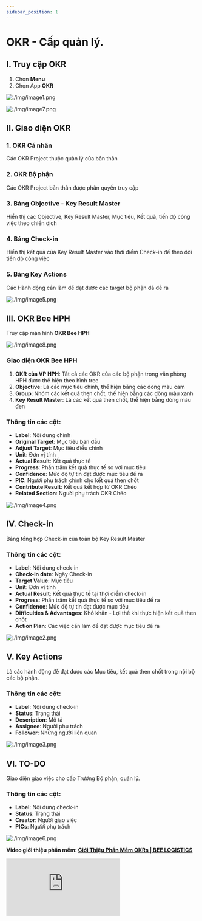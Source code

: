 ```yaml
---
sidebar_position: 1
---
```


# OKR - Cấp quản lý.

## I. Truy cập OKR

1. Chọn **Menu**
2. Chọn App **OKR**

![./img/image1.png](./img/image1.png)

![./img/image7.png](./img/image7.png)

## II. Giao diện OKR

### 1. OKR Cá nhân
Các OKR Project thuộc quản lý của bản thân

### 2. OKR Bộ phận
Các OKR Project bản thân được phân quyền truy cập

### 3. Bảng Objective - Key Result Master
Hiển thị các Objective, Key Result Master, Mục tiêu, Kết quả, tiến độ công việc theo chiến dịch

### 4. Bảng Check-in
Hiển thị kết quả của Key Result Master vào thời điểm Check-in để theo dõi tiến độ công việc

### 5. Bảng Key Actions
Các Hành động cần làm để đạt được các target bộ phận đã đề ra

![./img/image5.png](./img/image5.png)

## III. OKR Bee HPH

Truy cập màn hình **OKR Bee HPH**

![./img/image8.png](./img/image8.png)

### Giao diện OKR Bee HPH

1. **OKR của VP HPH**: Tất cả các OKR của các bộ phận trong văn phòng HPH được thể hiện theo hình tree
2. **Objective**: Là các mục tiêu chính, thể hiện bằng các dòng màu cam
3. **Group**: Nhóm các kết quả then chốt, thể hiện bằng các dòng màu xanh
4. **Key Result Master**: Là các kết quả then chốt, thể hiện bằng dòng màu đen

### Thông tin các cột:

- **Label**: Nội dung chính
- **Original Target**: Mục tiêu ban đầu
- **Adjust Target**: Mục tiêu điều chỉnh
- **Unit**: Đơn vị tính
- **Actual Result**: Kết quả thực tế
- **Progress**: Phần trăm kết quả thực tế so với mục tiêu
- **Confidence**: Mức độ tự tin đạt được mục tiêu đề ra
- **PIC**: Người phụ trách chính cho kết quả then chốt
- **Contribute Result**: Kết quả kết hợp từ OKR Chéo
- **Related Section**: Người phụ trách OKR Chéo

![./img/image4.png](./img/image4.png)

## IV. Check-in

Bảng tổng hợp Check-in của toàn bộ Key Result Master

### Thông tin các cột:

- **Label**: Nội dung check-in
- **Check-in date**: Ngày Check-in
- **Target Value**: Mục tiêu
- **Unit**: Đơn vị tính
- **Actual Result**: Kết quả thực tế tại thời điểm check-in
- **Progress**: Phần trăm kết quả thực tế so với mục tiêu đề ra
- **Confidence**: Mức độ tự tin đạt được mục tiêu
- **Difficulties & Advantages**: Khó khăn - Lợi thế khi thực hiện kết quả then chốt
- **Action Plan**: Các việc cần làm để đạt được mục tiêu đề ra

![./img/image2.png](./img/image2.png)

## V. Key Actions

Là các hành động để đạt được các Mục tiêu, kết quả then chốt trong nội bộ các bộ phận.

### Thông tin các cột:

- **Label**: Nội dung check-in
- **Status**: Trạng thái
- **Description**: Mô tả
- **Assignee**: Người phụ trách
- **Follower**: Những người liên quan

![./img/image3.png](./img/image3.png)

## VI. TO-DO

Giao diện giao việc cho cấp Trưởng Bộ phận, quản lý.

### Thông tin các cột:

- **Label**: Nội dung check-in
- **Status**: Trạng thái
- **Creator**: Người giao việc
- **PICs**: Người phụ trách

![./img/image6.png](./img/image6.png)

**Video giới thiệu phần mềm: [Giới Thiệu Phần Mềm OKRs | BEE LOGISTICS](https://www.youtube.com/watch?v=G4tpEuOdNfI&t=727s)**


  <div style={{ position: 'relative', paddingBottom: '56.25%', height: 0, overflow: 'hidden', maxWidth: '100%', height: 'auto' }}>
    <iframe
          style={{ position: 'absolute', top: 0, left: 0, width: '100%', height: '100%' }}
          src="https://www.youtube.com/embed/G4tpEuOdNfI?si=SSH9tsJbaKGkKqaA"
          frameBorder="0"
          allow="accelerometer; autoplay; clipboard-write; encrypted-media; gyroscope; picture-in-picture"
          allowFullScreen />
  </div>
